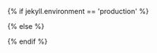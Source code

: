 {% if jekyll.environment == 'production' %}

<script src="/assets/js/concatenated.min.js?v={{ site.version }}" expires="31536000"></script>

{% else %}

<script src="/assets/js/navigation.js?v={{ site.version }}" expires="31536000"></script>
<script src="/assets/js/animations.js?v={{ site.version }}" expires="31536000"></script>
<script src="/assets/js/video-player.js?v={{ site.version }}" expires="31536000"></script>
<script src="/assets/js/image-lazyloader.js?v={{ site.version }}" expires="31536000"></script>
<script src="/assets/js/zoomable.js?v={{ site.version }}" expires="31536000"></script>

{% endif %}
